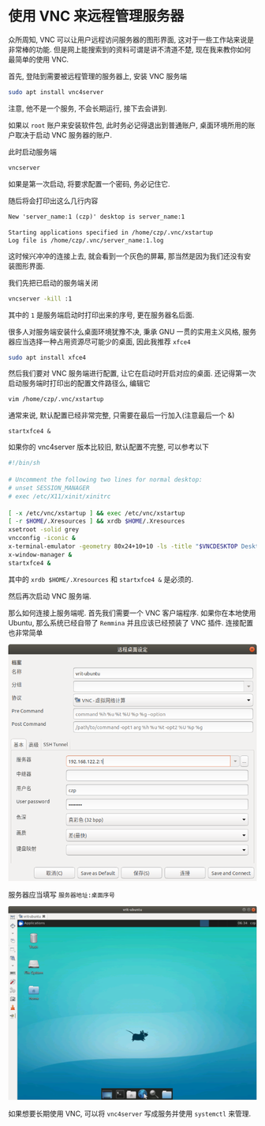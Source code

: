 # 使用 VNC 来远程管理服务器

众所周知, VNC 可以让用户远程访问服务器的图形界面, 这对于一些工作站来说是非常棒的功能. 但是网上能搜索到的资料可谓是讲不清道不楚, 现在我来教你如何最简单的使用 VNC.

首先, 登陆到需要被远程管理的服务器上, 安装 VNC 服务端

```bash
sudo apt install vnc4server
```

注意, 他不是一个服务, 不会长期运行, 接下去会讲到.

如果以 `root` 账户来安装软件包, 此时务必记得退出到普通账户, 桌面环境所用的账户取决于启动 VNC 服务器的账户.

此时启动服务端

```bash
vncserver
```

如果是第一次启动, 将要求配置一个密码, 务必记住它.

随后将会打印出这么几行内容

```text
New 'server_name:1 (czp)' desktop is server_name:1

Starting applications specified in /home/czp/.vnc/xstartup
Log file is /home/czp/.vnc/server_name:1.log
```

这时候兴冲冲的连接上去, 就会看到一个灰色的屏幕, 那当然是因为我们还没有安装图形界面.

我们先把已启动的服务端关闭

```bash
vncserver -kill :1
```

其中的 `1`  是服务端启动时打印出来的序号, 更在服务器名后面.

很多人对服务端安装什么桌面环境犹豫不决, 秉承 GNU 一贯的实用主义风格, 服务器应当选择一种占用资源尽可能少的桌面, 因此我推荐 `xfce4`

```bash
sudo apt install xfce4
```

然后我们要对 VNC 服务端进行配置, 让它在启动时开启对应的桌面. 还记得第一次启动服务端时打印出的配置文件路径么, 编辑它

```bash
vim /home/czp/.vnc/xstartup
```

通常来说, 默认配置已经非常完整, 只需要在最后一行加入\(注意最后一个 &\)

```text
startxfce4 &
```

如果你的 vnc4server 版本比较旧, 默认配置不完整, 可以参考以下

```bash
#!/bin/sh

# Uncomment the following two lines for normal desktop:
# unset SESSION_MANAGER
# exec /etc/X11/xinit/xinitrc

[ -x /etc/vnc/xstartup ] && exec /etc/vnc/xstartup
[ -r $HOME/.Xresources ] && xrdb $HOME/.Xresources
xsetroot -solid grey
vncconfig -iconic &
x-terminal-emulator -geometry 80x24+10+10 -ls -title "$VNCDESKTOP Desktop" &
x-window-manager &
startxfce4 &
```

其中的 `xrdb $HOME/.Xresources` 和 `startxfce4 &` 是必须的.

然后再次启动 VNC 服务端.

那么如何连接上服务端呢. 首先我们需要一个 VNC 客户端程序. 如果你在本地使用 Ubuntu, 那么系统已经自带了 `Remmina` 并且应该已经预装了 VNC 插件. 连接配置也非常简单

![](../.gitbook/assets/image%20%2811%29.png)

服务器应当填写 `服务器地址:桌面序号`

![](../.gitbook/assets/image%20%2835%29.png)

如果想要长期使用 VNC, 可以将 `vnc4server` 写成服务并使用 `systemctl` 来管理.

